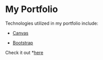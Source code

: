 # My Portfolio

Technologies utilized in my portfolio include: 
* [Canvas](https://github.com/christopher4lis/canvas-boilerplate)

* [Bootstrap](http://getbootstrap.com/)

Check it out *[here](https://cmronk.github.io/)







